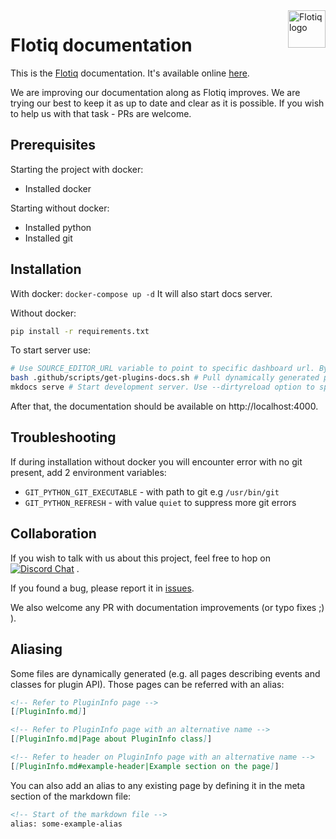 <a href="https://flotiq.com/">
    <img src="https://editor.flotiq.com/images/fq-logo.svg" alt="Flotiq logo" title="Flotiq" align="right" height="60" />
</a>

Flotiq documentation
========================

This is the [Flotiq](https://flotiq.com) documentation. It's available online [here](https://flotiq.com/docs/). 

We are improving our documentation along as Flotiq improves. We are trying our best to keep it as up to date and clear as it is possible. If you wish to help us with that task - PRs are welcome.

## Prerequisites

Starting the project with docker:
* Installed docker

Starting without docker:
* Installed python
* Installed git


## Installation

With docker:
`docker-compose up -d`
It will also start docs server.

Without docker:
```bash
pip install -r requirements.txt
```

To start server use:

```bash
# Use SOURCE_EDITOR_URL variable to point to specific dashboard url. By default, SOURCE_EDITOR_URL=https://editor.flotiq.com is used.
bash .github/scripts/get-plugins-docs.sh # Pull dynamically generated plugin docs. 
mkdocs serve # Start development server. Use --dirtyreload option to speed up reloading, but be aware, that this might break navigation on the preview.
```

After that, the documentation should be available on http://localhost:4000.

## Troubleshooting 

If during installation without docker you will encounter error with no git present, add 2 environment variables:
* `GIT_PYTHON_GIT_EXECUTABLE` - with path to git e.g `/usr/bin/git`
* `GIT_PYTHON_REFRESH` - with value `quiet` to suppress more git errors


## Collaboration

If you wish to talk with us about this project, feel free to hop on [![Discord Chat](https://img.shields.io/discord/682699728454025410.svg)](https://discord.gg/FwXcHnX)  .
   
If you found a bug, please report it in [issues](https://github.com/flotiq/flotiq-docs/issues).

We also welcome any PR with documentation improvements (or typo fixes ;) ).

## Aliasing
Some files are dynamically generated (e.g. all pages describing events and classes for plugin API). Those pages can be referred with an alias:

```md
<!-- Refer to PluginInfo page -->
[[PluginInfo.md]] 

<!-- Refer to PluginInfo page with an alternative name -->
[[PluginInfo.md|Page about PluginInfo class]] 

<!-- Refer to header on PluginInfo page with an alternative name -->
[[PluginInfo.md#example-header|Example section on the page]]
```

You can also add an alias to any existing page by defining it in the meta section of the markdown file:

```md
<!-- Start of the markdown file -->
alias: some-example-alias
